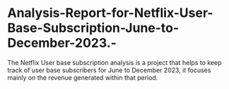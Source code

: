 # Analysis-Report-for-Netflix-User-Base-Subscription-June-to-December-2023.-
The Netflix User base subscription analysis is a project that helps to keep track of user base subscribers for June to December 2023, it focuses mainly on the revenue generated within that period.
